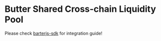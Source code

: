# Butter Shared Cross-chain Liquidity Pool
Please check [barterjs-sdk](https://github.com/butternetwork/butterjs-sdk) for integration guide!

